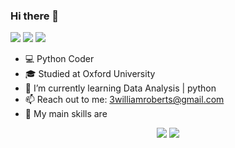 ### Hi there 🧰
[<img src="https://img.shields.io/badge/leetcode-%2312100E.svg?&style=for-the-badge&logo=leetcode&logoColor=yellow&color=black" />](https://leetcode.com/thew1lego/)
[<img src="https://img.shields.io/badge/github-%2312100E.svg?&style=for-the-badge&logo=github&logoColor=white&color=black" />](https://github.com/williambroberts)
[<img src="https://img.shields.io/badge/linkedin-%230077B5.svg?&style=for-the-badge&logo=linkedin&logoColor=white" />](https://www.linkedin.com/in/williambroberts/)
- 💻 Python Coder
- 🎓 Studied at Oxford University
- 📝 I’m currently learning Data Analysis | python 
- 📫 Reach out to me: 3williamroberts@gmail.com
- 🚀 My main skills are
<p align='center'>
  <img src="https://img.shields.io/badge/python3-2312100E.svg?&style=for-the-badge&logo=python3&logoColor=yellow&color=blue" />
  <img src="https://img.shields.io/badge/MySQL-00000F?style=for-the-badge&logo=mysql&logoColor=white" />
</p>

<!--
**williambroberts/williambroberts** is a ✨ _special_ ✨ repository because its `README.md` (this file) appears on your GitHub profile.

Here are some ideas to get you started:

- 🔭 I’m currently working on ...
- 🌱 I’m currently learning ...
- 👯 I’m looking to collaborate on ...
- 🤔 I’m looking for help with ...
- 💬 Ask me about ...
- 📫 How to reach me: ...
- 😄 Pronouns: ...
- ⚡ Fun fact: ...
-->
